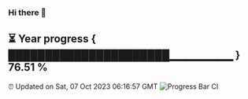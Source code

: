 ### Hi there 👋
⏳ Year progress { ██████████████████████▁▁▁▁▁▁▁▁ } 76.51 %
---
⏰ Updated on Sat, 07 Oct 2023 06:16:57 GMT
![Progress Bar CI](https://github.com/liununu/liununu/workflows/Progress%20Bar%20CI/badge.svg)
